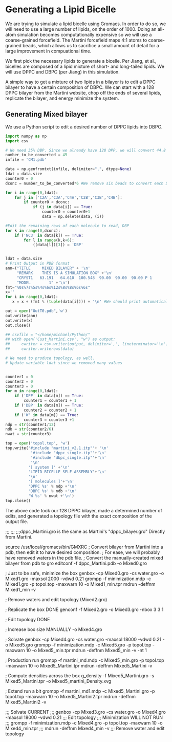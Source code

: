 # Generating a Lipid Bicelle

We are trying to simulate a lipid bicelle using Gromacs. In order to do so, we
will need to use a large number of lipids, on the order of 1000. Doing an
all-atom simulation becomes computationally expensive so we will use a coarse-grained
forcefield. The Martini forcefield maps 4:1 atoms to coarse-grained beads,
which allows us to sacrifice a small amount of detail for a large improvement in
compuational time.

We first pick the necessary lipids to generate a bicelle. Per Jiang, et al.,
bicelles are composed of a lipid mixture of short- and long-tailed lipids.
We will use DPPC and DBPC (per Jiang) in this simulation.

A simple way to get a mixture of two lipids in a bilayer is to edit a DPPC
bilayer to have a certain composition of DBPC. We can start with a 128 DPPC
bilayer from the Martini website, chop off the ends of several lipids, replicate
the bilayer, and energy minimize the system.

## Generating Mixed bilayer
We use a Python script to edit a desired number of DPPC lipids into DBPC.
```python
import numpy as np
import csv

# We need 35% DBP. Since we already have 128 DPP, we will convert 44.8 ~ 45 or 35% to DBP.
number_to_be_converted = 45
infile = 'CM1.pdb'

data = np.genfromtxt(infile, delimiter=",", dtype=None)
ldat = data.size
counter0 = 0
dconc = number_to_be_converted*6 #We remove six beads to convert each DPPC to DBPC

for i in range(0,ldat):
    for j in ['C2A','C3A','C4A','C2B','C3B','C4B']:
        if counter0 < dconc:
            if (j in data[i]) == True:
                counter0 = counter0+1
                data = np.delete(data, (i))

#Edit the remaining rows of each molecule to read, DBP
for k in range(0,dconc):
    if ('NC3' in data[k]) == True:
        for l in range(k,k+6):
            ((data[l])[3]) = 'DBP'


ldat = data.size
# Print Output in PDB format
ann=("TITLE     MIXED BILAYER" + '\n'
     "REMARK    THIS IS A SIMULATION BOX" +'\n'
     "CRYST1   63.191   64.610  100.548  90.00  90.00  90.00 P 1           1" +'\n'
     "MODEL        1" +'\n')
fmt="%0s%7s%5s%4s%6s%12s%8s%8s%6s%6s"
x=''
for i in range(0,ldat):
   x = x + (fmt % (tuple(data[i]))) + '\n' #We should print automatically to PDB

out = open("OutT0.pdb",'w')
out.write(ann)
out.write(x)
out.close()

## csvfile = "</home/michael/Python/"
## with open('Cust_Martini.csv', "w") as output:
##     cwriter = csv.writer(output, delimiter=',', lineterminator='\n')
##     cwriter.writerows(data)

# We need to produce topology, as well.
# Update variable ldat since we removed many values


counter1 = 0
counter2 = 0
counter3 = 0
for m in range(0,ldat):
    if ('DPP' in data[m]) == True:
        counter1 = counter1 + 1
    if ('DBP' in data[m]) == True:
        counter2 = counter2 + 1
    if ('W' in data[m]) == True:
        counter3 = counter3 +1
ndp = str(counter1/12)
ndb = str(counter2/6)
nwat = str(counter3)

top = open('topol.top', 'w')
top.write('#include "martini_v2.1.itp"'+ '\n'
           '#include "dppc_single.itp"'+'\n'
           '#include "dbpc_single.itp"'+'\n'
           '\n'
          '[ system ]' +'\n'
          'LIPID BICELLE SELF-ASSEMBLY'+'\n'
          '\n'
          '[ molecules ]'+'\n'
          'DPPC %s' % ndp +'\n'
          'DBPC %s' % ndb +'\n'
          'W %s' % nwat +'\n')
top.close()
```
The above code took our 128 DPPC bilayer, made a determined number of edits, and
generated a topology file with the exact composition of the output file.

;;;
;;;
;;;dppc_Martini.gro is the same as Martini's "dppc_bilayer.gro" Directly from Martini.

source /usr/local/gromacs/bin/GMXRC
; Convert bilayer from Martini into a pdb, then edit it to have desired composition.
; For ease, we will probably have removed waters in the pdb file.
; Convert the manually-created mixed bilayer from pdb to gro
editconf -f dppc_Martini.pdb -o Mixed0.gro

; Just to be safe, minimize the box
genbox -cp Mixed0.gro -cs water.gro -o Mixed1.gro -maxsol 2000 -vdwd 0.21
grompp -f minimization.mdp -c Mixed1.gro -p topol.top -maxwarn 10 -o Mixed1_min.tpr
mdrun -deffnm Mixed1_min -v

; Remove waters and edit topology (Mixed2.gro)

; Replicate the box DONE
genconf -f Mixed2.gro -o Mixed3.gro -nbox 3 3 1

; Edit topology DONE

; Increase box size MANUALLY -o Mixed4.gro

; Solvate
genbox -cp Mixed4.gro -cs water.gro -maxsol 18000 -vdwd 0.21 -o Mixed5.gro
grompp -f minimization.mdp -c Mixed5.gro -p topol.top -maxwarn 10 -o Mixed5_min.tpr
mdrun -deffnm Mixed5_min -v -nt 1

; Production run
grompp -f martini_md.mdp -c Mixed5_min.gro -p topol.top -maxwarn 10 -o Mixed5_Martini.tpr
mdrun -deffnm Mixed5_Martini -v

; Compute densities across the box
g_density -f Mixed5_Martini.gro -s Mixed5_Martini.tpr -o Mixed5_martini_Density.xvg

; Extend run a bit
grompp -f martini_md1.mdp -c Mixed5_Martini.gro -p topol.top -maxwarn 10 -o Mixed5_Martini2.tpr
mdrun -deffnm Mixed5_Martini2 -v

;;; Solvate CURRENT
;;; genbox -cp Mixed3.gro -cs water.gro -o Mixed4.gro -maxsol 18000 -vdwd 0.21
;;; Edit topology
;;; Minimization WILL NOT RUN
;;; grompp -f minimization.mdp -c Mixed4.gro -p topol.top -maxwarn 10 -o Mixed4_min.tpr
;;; mdrun -deffnm Mixed4_min -v
;;; Remove water and edit topology
